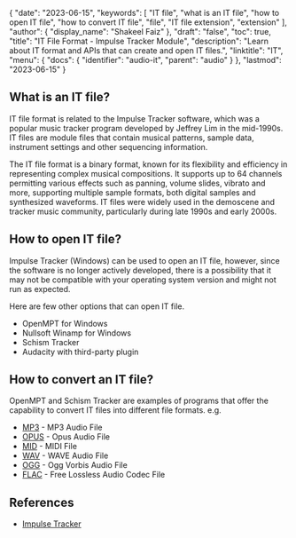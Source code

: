 {
  "date": "2023-06-15",
  "keywords": [
    "IT file",
    "what is an IT file",
    "how to open IT file",
    "how to convert IT file",
    "file",
    "IT file extension",
    "extension"
  ],
  "author": {
    "display_name": "Shakeel Faiz"
  },
  "draft": "false",
  "toc": true,
  "title": "IT File Format - Impulse Tracker Module",
  "description": "Learn about IT format and APIs that can create and open IT files.",
  "linktitle": "IT",
  "menu": {
    "docs": {
      "identifier": "audio-it",
      "parent": "audio"
    }
  },
  "lastmod": "2023-06-15"
}

## What is an IT file?

IT file format is related to the Impulse Tracker software, which was a popular music tracker program developed by Jeffrey Lim in the mid-1990s. IT files are module files that contain musical patterns, sample data, instrument settings and other sequencing information.

The IT file format is a binary format, known for its flexibility and efficiency in representing complex musical compositions. It supports up to 64 channels permitting various effects such as panning, volume slides, vibrato and more, supporting multiple sample formats, both digital samples and synthesized waveforms. IT files were widely used in the demoscene and tracker music community, particularly during late 1990s and early 2000s. 

## How to open IT file?

Impulse Tracker (Windows) can be used to open an IT file, however, since the software is no longer actively developed, there is a possibility that it may not be compatible with your operating system version and might not run as expected.

Here are few other options that can open IT file.

 - OpenMPT for Windows
 - Nullsoft Winamp for Windows
 - Schism Tracker
 - Audacity with third-party plugin

## How to convert an IT file?

OpenMPT and Schism Tracker are examples of programs that offer the capability to convert IT files into different file formats. e.g.

- [MP3](/audio/mp3/) - MP3 Audio File
- [OPUS](/audio/opus/) - Opus Audio File
- [MID](/audio/mid/) - MIDI File
- [WAV](/audio/wav/) - WAVE Audio File
- [OGG](/audio/ogg/) - Ogg Vorbis Audio File
- [FLAC](/audio/flac/) - Free Lossless Audio Codec File

## References
* [Impulse Tracker](https://en.wikipedia.org/wiki/Impulse_Tracker)








